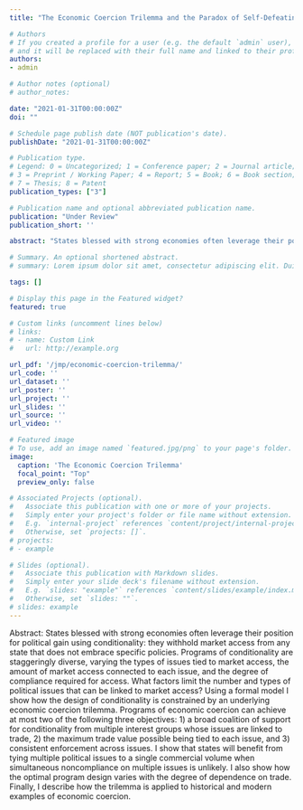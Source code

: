 ```yaml
---
title: "The Economic Coercion Trilemma and the Paradox of Self-Defeating Success"

# Authors
# If you created a profile for a user (e.g. the default `admin` user), write the username (folder name) here 
# and it will be replaced with their full name and linked to their profile.
authors:
- admin

# Author notes (optional)
# author_notes:

date: "2021-01-31T00:00:00Z"
doi: ""

# Schedule page publish date (NOT publication's date).
publishDate: "2021-01-31T00:00:00Z"

# Publication type.
# Legend: 0 = Uncategorized; 1 = Conference paper; 2 = Journal article;
# 3 = Preprint / Working Paper; 4 = Report; 5 = Book; 6 = Book section;
# 7 = Thesis; 8 = Patent
publication_types: ["3"]

# Publication name and optional abbreviated publication name.
publication: "Under Review"
publication_short: ''

abstract: "States blessed with strong economies often leverage their position for political gain using conditionality: they withhold market access from any state that does not embrace specific policies. Programs of conditionality are staggeringly diverse, varying the types of issues tied to market access, the amount of market access connected to each issue, and the degree of compliance required for access. What factors limit the number and types of political issues that can be linked to market access? Using a formal model I show how the design of conditionality is constrained by an underlying economic coercion trilemma. Programs of economic coercion can achieve at most two of the following three objectives: 1) a broad coalition of support for conditionality from multiple interest groups whose issues are linked to trade, 2) the maximum trade value possible being tied to each issue, and 3) consistent enforcement across issues. I show that states will benefit from tying multiple political issues to a single commercial volume when simultaneous noncompliance on multiple issues is unlikely. I also show how the optimal program design varies with the degree of dependence on trade. Finally, I describe how the trilemma is applied to historical and modern examples of economic coercion."

# Summary. An optional shortened abstract.
# summary: Lorem ipsum dolor sit amet, consectetur adipiscing elit. Duis posuere tellus ac convallis placerat. Proin tincidunt magna sed ex sollicitudin condimentum.

tags: []

# Display this page in the Featured widget?
featured: true

# Custom links (uncomment lines below)
# links:
# - name: Custom Link
#   url: http://example.org

url_pdf: '/jmp/economic-coercion-trilemma/'
url_code: ''
url_dataset: ''
url_poster: ''
url_project: ''
url_slides: ''
url_source: ''
url_video: ''

# Featured image
# To use, add an image named `featured.jpg/png` to your page's folder. 
image:
  caption: 'The Economic Coercion Trilemma'
  focal_point: "Top"
  preview_only: false

# Associated Projects (optional).
#   Associate this publication with one or more of your projects.
#   Simply enter your project's folder or file name without extension.
#   E.g. `internal-project` references `content/project/internal-project/index.md`.
#   Otherwise, set `projects: []`.
# projects:
# - example

# Slides (optional).
#   Associate this publication with Markdown slides.
#   Simply enter your slide deck's filename without extension.
#   E.g. `slides: "example"` references `content/slides/example/index.md`.
#   Otherwise, set `slides: ""`.
# slides: example
---
```


Abstract: States blessed with strong economies often leverage their position for political gain using conditionality: they withhold market access from any state that does not embrace specific policies. Programs of conditionality are staggeringly diverse, varying the types of issues tied to market access, the amount of market access connected to each issue, and the degree of compliance required for access. What factors limit the number and types of political issues that can be linked to market access? Using a formal model I show how the design of conditionality is constrained by an underlying economic coercion trilemma. Programs of economic coercion can achieve at most two of the following three objectives: 1) a broad coalition of support for conditionality from multiple interest groups whose issues are linked to trade, 2) the maximum trade value possible being tied to each issue, and 3) consistent enforcement across issues. I show that states will benefit from tying multiple political issues to a single commercial volume when simultaneous noncompliance on multiple issues is unlikely. I also show how the optimal program design varies with the degree of dependence on trade. Finally, I describe how the trilemma is applied to historical and modern examples of economic coercion.

